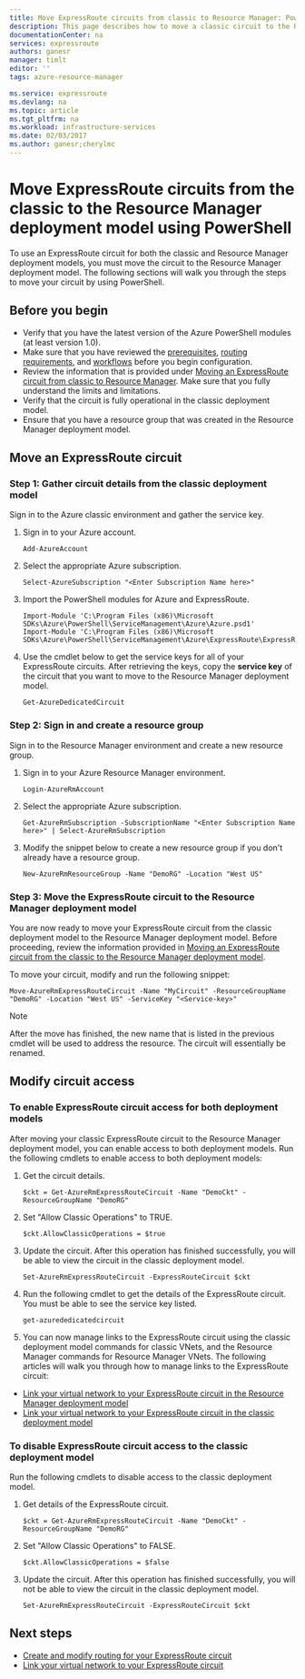 ```yaml
---
title: Move ExpressRoute circuits from classic to Resource Manager: PowerShell | Azure
description: This page describes how to move a classic circuit to the Resource Manager deployment model using PowerShell.
documentationCenter: na
services: expressroute
authors: ganesr
manager: timlt
editor: ''
tags: azure-resource-manager

ms.service: expressroute
ms.devlang: na
ms.topic: article
ms.tgt_pltfrm: na
ms.workload: infrastructure-services
ms.date: 02/03/2017
ms.author: ganesr;cherylmc
---
```


# Move ExpressRoute circuits from the classic to the Resource Manager deployment model using PowerShell

To use an ExpressRoute circuit for both the classic and Resource Manager deployment models, you must move the circuit to the Resource Manager deployment model. The following sections will walk you through the steps to move your circuit by using PowerShell.

## Before you begin
- Verify that you have the latest version of the Azure PowerShell modules (at least version 1.0). 
- Make sure that you have reviewed the [prerequisites](/documentation/articles/expressroute/expressroute-prerequisites/), [routing requirements](/documentation/articles/expressroute/expressroute-routing/), and [workflows](/documentation/articles/expressroute/expressroute-workflows/) before you begin configuration.
- Review the information that is provided under [Moving an ExpressRoute circuit from classic to Resource Manager](./expressroute-move.md). Make sure that you fully understand the limits and limitations.
- Verify that the circuit is fully operational in the classic deployment model.
- Ensure that you have a resource group that was created in the Resource Manager deployment model.

## Move an ExpressRoute circuit

### Step 1: Gather circuit details from the classic deployment model
Sign in to the Azure classic environment and gather the service key.

1. Sign in to your Azure account.

    ```
    Add-AzureAccount
    ```

2. Select the appropriate Azure subscription.

    ```
    Select-AzureSubscription "<Enter Subscription Name here>"
    ```

3. Import the PowerShell modules for Azure and ExpressRoute.

    ```
    Import-Module 'C:\Program Files (x86)\Microsoft SDKs\Azure\PowerShell\ServiceManagement\Azure\Azure.psd1'
    Import-Module 'C:\Program Files (x86)\Microsoft SDKs\Azure\PowerShell\ServiceManagement\Azure\ExpressRoute\ExpressRoute.psd1'
    ```

4. Use the cmdlet below to get the service keys for all of your ExpressRoute circuits. After retrieving the keys, copy the **service key** of the circuit that you want to move to the Resource Manager deployment model.

    ```
    Get-AzureDedicatedCircuit
    ```

### Step 2: Sign in and create a resource group
Sign in to the Resource Manager environment and create a new resource group.

1. Sign in to your Azure Resource Manager environment.

    ```
    Login-AzureRmAccount
    ```

2. Select the appropriate Azure subscription.

    ```
    Get-AzureRmSubscription -SubscriptionName "<Enter Subscription Name here>" | Select-AzureRmSubscription
    ```

3. Modify the snippet below to create a new resource group if you don't already have a resource group.

    ```
    New-AzureRmResourceGroup -Name "DemoRG" -Location "West US"
    ```

### Step 3: Move the ExpressRoute circuit to the Resource Manager deployment model
You are now ready to move your ExpressRoute circuit from the classic deployment model to the Resource Manager deployment model. Before proceeding, review the information provided in [Moving an ExpressRoute circuit from the classic to the Resource Manager deployment model](./expressroute-move.md).

To move your circuit, modify and run the following snippet:

```
Move-AzureRmExpressRouteCircuit -Name "MyCircuit" -ResourceGroupName "DemoRG" -Location "West US" -ServiceKey "<Service-key>"
```

>[!NOTE]
> After the move has finished, the new name that is listed in the previous cmdlet will be used to address the resource. The circuit will essentially be renamed.

## Modify circuit access

### To enable ExpressRoute circuit access for both deployment models
After moving your classic ExpressRoute circuit to the Resource Manager deployment model, you can enable access to both deployment models. Run the following cmdlets to enable access to both deployment models:

1. Get the circuit details.

    ```
    $ckt = Get-AzureRmExpressRouteCircuit -Name "DemoCkt" -ResourceGroupName "DemoRG"
    ```

2. Set "Allow Classic Operations" to TRUE.

    ```
    $ckt.AllowClassicOperations = $true
    ```

3. Update the circuit. After this operation has finished successfully, you will be able to view the circuit in the classic deployment model.

    ```
    Set-AzureRmExpressRouteCircuit -ExpressRouteCircuit $ckt
    ```

4. Run the following cmdlet to get the details of the ExpressRoute circuit. You must be able to see the service key listed. 

    ```
    get-azurededicatedcircuit
    ```

5. You can now manage links to the ExpressRoute circuit using the classic deployment model commands for classic VNets, and the Resource Manager commands for Resource Manager VNets. The following articles will walk you through how to manage links to the ExpressRoute circuit:

- [Link your virtual network to your ExpressRoute circuit in the Resource Manager deployment model](/documentation/articles/expressroute/expressroute-howto-linkvnet-arm/)
- [Link your virtual network to your ExpressRoute circuit in the classic deployment model](/documentation/articles/expressroute/expressroute-howto-linkvnet-classic/)

### To disable ExpressRoute circuit access to the classic deployment model
Run the following cmdlets to disable access to the classic deployment model.

1. Get details of the ExpressRoute circuit.

    ```
    $ckt = Get-AzureRmExpressRouteCircuit -Name "DemoCkt" -ResourceGroupName "DemoRG"
    ```

2. Set "Allow Classic Operations" to FALSE.

    ```
    $ckt.AllowClassicOperations = $false
    ```

3. Update the circuit. After this operation has finished successfully, you will not be able to view the circuit in the classic deployment model.

    ```
    Set-AzureRmExpressRouteCircuit -ExpressRouteCircuit $ckt
    ```

## Next steps

- [Create and modify routing for your ExpressRoute circuit](./expressroute-howto-routing-arm.md)
- [Link your virtual network to your ExpressRoute circuit](./expressroute-howto-linkvnet-arm.md)